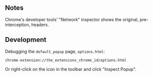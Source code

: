 ## Notes

Chrome's developer tools' "Network" inspector shows the original, pre-interception, headers.


## Development

Debugging the `default_popup` page, `options.html`:

    chrome-extension://the_extensions_chrome_id/options.html

Or right-click on the icon in the toolbar and click "Inspect Popup".
